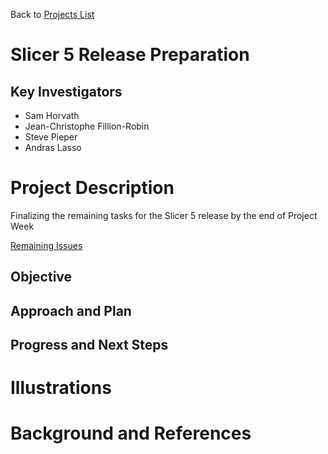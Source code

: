 Back to [Projects List](../../README.md#ProjectsList)

# Slicer 5 Release Preparation

## Key Investigators

- Sam Horvath
- Jean-Christophe Fillion-Robin
- Steve Pieper
- Andras Lasso

# Project Description

Finalizing the remaining tasks for the Slicer 5 release by the end of Project Week

[Remaining Issues](https://github.com/Slicer/Slicer/milestone/1)


## Objective

<!-- Describe here WHAT you would like to achieve (what you will have as end result). -->




## Approach and Plan

<!-- Describe here HOW you would like to achieve the objectives stated above. -->


## Progress and Next Steps

<!-- Update this section as you make progress, describing of what you have ACTUALLY DONE. If there are specific steps that you could not complete then you can describe them here, too. -->


# Illustrations

<!-- Add pictures and links to videos that demonstrate what has been accomplished.
![Description of picture](Example2.jpg)
![Some more images](Example2.jpg)
-->




# Background and References

<!-- If you developed any software, include link to the source code repository. If possible, also add links to sample data, and to any relevant publications. -->
